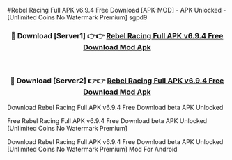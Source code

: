 #Rebel Racing Full APK v6.9.4 Free Download [APK-MOD] - APK Unlocked - [Unlimited Coins No Watermark Premium] sgpd9



<div align="center">

<h3>🔴 Download [Server1] 👉👉 <a href="https://momento.my/?title=Rebel_Racing_Full_APK_v6.9.4_Free_Download">Rebel Racing Full APK v6.9.4 Free Download Mod Apk</a></h3><br>

<h3>🔴 Download [Server2] 👉👉 <a href="https://momento.my/?title=Rebel_Racing_Full_APK_v6.9.4_Free_Download">Rebel Racing Full APK v6.9.4 Free Download Mod Apk</a></h3>
</div>



Download Rebel Racing Full APK v6.9.4 Free Download beta APK Unlocked

Free Rebel Racing Full APK v6.9.4 Free Download beta APK Unlocked [Unlimited Coins No Watermark Premium]

Download Rebel Racing Full APK v6.9.4 Free Download beta APK Unlocked [Unlimited Coins No Watermark Premium] Mod For Android
